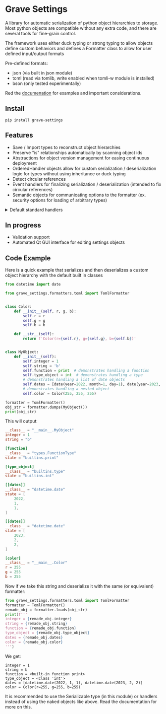 # Grave Settings

A library for automatic serialization of python object hierarchies to storage. Most python objects are 
compatible without any extra code, and there are several tools for fine-grain control.

The framework uses either duck typing or strong typing to allow objects define custom behaviors and defines a Formatter 
class to allow for user defined input/output formats

Pre-defined formats:
- json (via built in json module)
- toml (read via tomlib, write enabled when tomli-w module is installed)
- bson (only tested experimentally)

Red the [documenation](https://ilikescaviar.github.io/GraveSettings/) for examples and important considerations.

## Install

```
pip install grave-settings
```

## Features

- Save / Import types to reconstruct object hierarchies
- Preserve "is" relationships automatically by scanning object ids
- Abstractions for object version management for easing continuous deployment
- OrderedHandler objects allow for custom serialization / deserialization logic for types without using inheritance or duck typing
- Detect circular references
- Event handlers for finalizing serialization / deserialization (intended to fix circular references)
- Semantic objects for communicating options to the formatter (ex. security options for loading of arbitrary types)

<details><summary>Default standard handlers</summary>
<p>
Defining new handlers or adding functionality to the default handlers is easy, but some types have already been done:

| Name               | Description                                                  |
|--------------------|--------------------------------------------------------------|
| Type               | built-in python type object                                  |
| NoneType           | None                                                         |
| Iterable           | General catch all for Iterable defined in collections module |
| Mapping            | General catch all for Mapping defined in collections module  |
| FunctionType       | Python user-defined function                                 |
| date               | from datetime module                                         |
| datetime           | from datetime module  (experimental timezone support)        |
| timedelta          | from datetime module                                         |
| Enum               | from enum module                                             |
| partial            | builtin partial class                                        |
| bytes              | builtin bytes data                                           |
| Complex / Rational | builtin numerical classes                                    |
| Path               | from pathlib                                                 |

There is still a ways to go before most of the built in types have handlers. To see how the handlers work read:
[default_handlers.py](src/grave_settings/default_handlers.py)

</p>
</details>

## In progress
- Validation support
- Automated Qt GUI interface for editing settings objects


## Code Example
Here is a quick example that serializes and then deserializes a custom object hierarchy with the default built in classes


```python
from datetime import date

from grave_settings.formatters.toml import TomlFormatter


class Color:
    def __init__(self, r, g, b):
        self.r = r
        self.g = g
        self.b = b

    def __str__(self):
        return f'Color(r={self.r}, g={self.g}, b={self.b})'


class MyObject:
    def __init__(self):
        self.integer = 1
        self.string = 'b'
        self.function = print  # demonstrates handling a function
        self.type_object = int  # demonstrates handling a type
        # demonstrates handling a list of date objects
        self.dates = [date(year=2022, month=1, day=1), date(year=2023, month=2, day=2)]
        # demonstrates handling a nested object
        self.color = Color(255, 255, 255)

formatter = TomlFormatter()
obj_str = formatter.dumps(MyObject())
print(obj_str)
```

This will output:

```toml
__class__ = "__main__.MyObject"
integer = 1
string = "b"

[function]
__class__ = "types.FunctionType"
state = "builtins.print"

[type_object]
__class__ = "builtins.type"
state = "builtins.int"

[[dates]]
__class__ = "datetime.date"
state = [
    2022,
    1,
    1,
]

[[dates]]
__class__ = "datetime.date"
state = [
    2023,
    2,
    2,
]

[color]
__class__ = "__main__.Color"
r = 255
g = 255
b = 255
```

Now if we take this string and deserialize it with the same (or equivalent) formatter:

```python
from grave_settings.formatters.toml import TomlFormatter
formatter = TomlFormatter()
remade_obj = formatter.loads(obj_str)
print(f'''
integer = {remade_obj.integer}
string = {remade_obj.string}
function = {remade_obj.function}
type_object = {remade_obj.type_object}
dates = {remade_obj.dates}
color = {remade_obj.color}
''')
```

We get:

```
integer = 1
string = b
function = <built-in function print>
type_object = <class 'int'>
dates = [datetime.date(2022, 1, 1), datetime.date(2023, 2, 2)]
color = Color(r=255, g=255, b=255)
```

It is recommended to use the Serializable type (in this module) or handlers instead of using the naked objects like above.
Read the documentation for more on this.